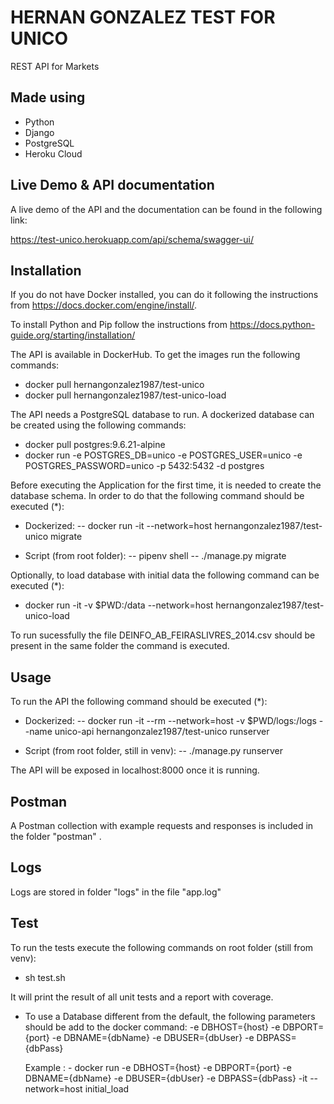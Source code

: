 # HERNAN GONZALEZ TEST FOR UNICO

REST API for Markets

## Made using

 - Python
 - Django 
 - PostgreSQL
 - Heroku Cloud

## Live Demo & API documentation

A live demo of the API and the documentation can be found in the following link:

https://test-unico.herokuapp.com/api/schema/swagger-ui/


## Installation

If you do not have Docker installed, you can do it following the instructions from https://docs.docker.com/engine/install/.

To install Python and Pip follow the instructions from https://docs.python-guide.org/starting/installation/


The API is available in DockerHub. To get the images run the following commands:
 - docker pull hernangonzalez1987/test-unico
 - docker pull hernangonzalez1987/test-unico-load 


The API needs a PostgreSQL database to run. A dockerized database can be created using the following commands:
 - docker pull postgres:9.6.21-alpine
 - docker run -e POSTGRES_DB=unico -e POSTGRES_USER=unico -e POSTGRES_PASSWORD=unico -p 5432:5432 -d postgres


Before executing the Application for the first time, it is needed to create the database schema. In order to do that the following command should be executed (*):

  - Dockerized:
    --  docker run -it --network=host hernangonzalez1987/test-unico migrate

  - Script (from root folder):
    --  pipenv shell
    --  ./manage.py migrate


Optionally, to load database with initial data the following command can be executed (*):

 - docker run -it -v $PWD:/data --network=host hernangonzalez1987/test-unico-load  

To run sucessfully the file DEINFO_AB_FEIRASLIVRES_2014.csv should be present in the same folder the command is executed.


## Usage

To run the API the following command should be executed (*):

  - Dockerized:
    --  docker run -it --rm --network=host -v $PWD/logs:/logs --name unico-api hernangonzalez1987/test-unico runserver

  - Script (from root folder, still in venv):
    --  ./manage.py runserver

 The API will be exposed in localhost:8000 once it is running. 


## Postman

A Postman collection with example requests and responses is included in the folder "postman" .

## Logs

Logs are stored in folder "logs" in the file "app.log"

## Test

To run the tests execute the following commands on root folder (still from venv):

 - sh test.sh

It will print the result of all unit tests and a report with coverage.







* To use a Database different from the default,  the following parameters should be add to the docker command:
    -e DBHOST={host} 
    -e DBPORT={port} 
    -e DBNAME={dbName} 
    -e DBUSER={dbUser} 
    -e DBPASS={dbPass} 

  Example : - docker run -e DBHOST={host} -e DBPORT={port} -e DBNAME={dbName} -e DBUSER={dbUser} -e DBPASS={dbPass} -it --network=host initial_load 